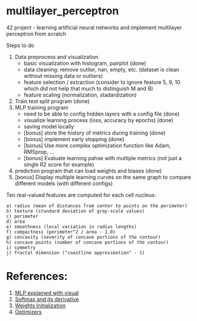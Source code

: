 # multilayer_perceptron
42 project - learning artificial neural networks and implement multilayer perceptron from scratch

Steps to do

1. Data preprocess and visualization
    - basic visualization with histogram, pairplot (done)
    - data cleaning: remove outlier, nan, empty, etc. (dataset is clean without missing data or outliers)
    - feature selection / extraction (consider to ignore feature 5, 9, 10 which did not help that much to distinguish M and B)
    - feature scaling (normalization, stadardization)
2. Train test split program (done)
3. MLP training program
    - need to be able to config hidden layers with a config file (done)
    - visualize learning process (loss, accuracy by epochs) (done)
    - saving model locally
    - [bonus] store the history of metrics during training (done)
    - [bonus] implement early stopping (done)
    - [bonus] Use more complex optimization function like Adam, RMSprop, ...
    - [bonus] Evaluate learning pahse with multiple metrics (not just a single R2 score for example)
4. prediction program that can load weights and biases (done)
5. [bonus] Display multiple learning curves on the same graph to compare different models (with different configs)


Ten real-valued features are computed for each cell nucleus:

	a) radius (mean of distances from center to points on the perimeter)
	b) texture (standard deviation of gray-scale values)
	c) perimeter
	d) area
	e) smoothness (local variation in radius lengths)
	f) compactness (perimeter^2 / area - 1.0)
	g) concavity (severity of concave portions of the contour)
	h) concave points (number of concave portions of the contour)
	i) symmetry 
	j) fractal dimension ("coastline approximation" - 1)

# References:

1. [MLP explained with visual](https://medium.com/data-science/multilayer-perceptron-explained-a-visual-guide-with-mini-2d-dataset-0ae8100c5d1c)
2. [Softmax and its derivative](https://medium.com/data-science/derivative-of-the-softmax-function-and-the-categorical-cross-entropy-loss-ffceefc081d1)
3. [Weights Initialization](https://www.geeksforgeeks.org/machine-learning/weight-initialization-techniques-for-deep-neural-networks/)
4. [Optimizers](https://www.geeksforgeeks.org/deep-learning/adam-optimizer/)
